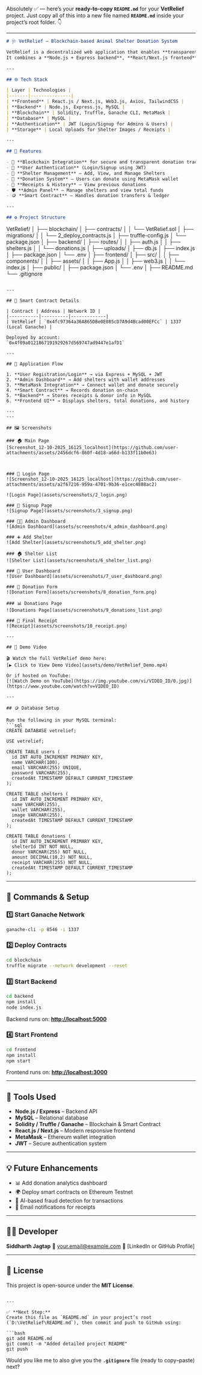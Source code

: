 Absolutely ✅ — here’s your **ready-to-copy `README.md`** for your **VetRelief** project.
Just copy all of this into a new file named **`README.md`** inside your project’s root folder. 👇

---

```markdown
# 🩺 VetRelief – Blockchain-based Animal Shelter Donation System

VetRelief is a decentralized web application that enables **transparent animal shelter donations** using **blockchain and Web3** technology.  
It combines a **Node.js + Express backend**, **React/Next.js frontend**, and **Ethereum smart contracts** deployed via **Truffle** and **Ganache**.

---

## 🌐 Tech Stack

| Layer | Technologies |
|-------|---------------|
| **Frontend** | React.js / Next.js, Web3.js, Axios, TailwindCSS |
| **Backend** | Node.js, Express.js, MySQL |
| **Blockchain** | Solidity, Truffle, Ganache CLI, MetaMask |
| **Database** | MySQL |
| **Authentication** | JWT (Login/Signup for Admins & Users) |
| **Storage** | Local Uploads for Shelter Images / Receipts |

---

## 🧱 Features

- 🧩 **Blockchain Integration** for secure and transparent donation tracking  
- 👤 **User Authentication** (Login/Signup using JWT)  
- 🐶 **Shelter Management** – Add, View, and Manage Shelters  
- 💸 **Donation System** – Users can donate using MetaMask wallet  
- 🧾 **Receipts & History** – View previous donations  
- 🛡️ **Admin Panel** – Manage shelters and view total funds  
- 🪙 **Smart Contract** – Handles donation transfers & ledger  

---

## ⚙️ Project Structure

```

VetRelief/
│
├── blockchain/
│   ├── contracts/
│   │   └── VetRelief.sol
│   ├── migrations/
│   │   └── 2_deploy_contracts.js
│   ├── truffle-config.js
│   └── package.json
│
├── backend/
│   ├── routes/
│   │   ├── auth.js
│   │   ├── shelters.js
│   │   └── donations.js
│   ├── uploads/
│   ├── db.js
│   ├── index.js
│   ├── package.json
│   └── .env
│
├── frontend/
│   ├── src/
│   │   ├── components/
│   │   ├── assets/
│   │   ├── App.js
│   │   ├── web3.js
│   │   └── index.js
│   ├── public/
│   ├── package.json
│   └── .env
│
├── README.md
└── .gitignore

````

---

## 🧠 Smart Contract Details

| Contract | Address | Network ID |
|-----------|----------|-------------|
| VetRelief | `0x4fc97364a36A865DBe0E085cD7A9d4Bcad00EFCc` | 1337 (Local Ganache) |

Deployed by account:  
`0x4f09a0121867191929267d569747ad9447e1afD1`

---

## 🧩 Application Flow

1. **User Registration/Login** → via Express + MySQL + JWT  
2. **Admin Dashboard** → Add shelters with wallet addresses  
3. **MetaMask Integration** → Connect wallet and donate securely  
4. **Smart Contract** → Records donation on-chain  
5. **Backend** → Stores receipts & donor info in MySQL  
6. **Frontend UI** → Displays shelters, total donations, and history  

---
---

## 🖼️ Screenshots

### 🏠 Main Page
[Screenshot_12-10-2025_16125_localhost](https://github.com/user-attachments/assets/2456dcf6-860f-4d18-a66d-b133f11b0e63)



### 🔐 Login Page
![Screenshot_12-10-2025_16125_localhost](https://github.com/user-attachments/assets/a2f67216-959a-4701-9b36-e1cec4888ac2)

![Login Page](assets/screenshots/2_login.png)

### 🧾 Signup Page
![Signup Page](assets/screenshots/3_signup.png)

### 🧑‍💼 Admin Dashboard
![Admin Dashboard](assets/screenshots/4_admin_dashboard.png)

### ➕ Add Shelter
![Add Shelter](assets/screenshots/5_add_shelter.png)

### 🏠 Shelter List
![Shelter List](assets/screenshots/6_shelter_list.png)

### 👥 User Dashboard
![User Dashboard](assets/screenshots/7_user_dashboard.png)

### 💸 Donation Form
![Donation Form](assets/screenshots/8_donation_form.png)

### 📊 Donations Page
![Donations Page](assets/screenshots/9_donations_list.png)

### 🧾 Final Receipt
![Receipt](assets/screenshots/10_receipt.png)

---

## 🎥 Demo Video

🎬 Watch the full VetRelief demo here:  
[▶️ Click to View Demo Video](assets/demo/VetRelief_Demo.mp4)

Or if hosted on YouTube:  
[![Watch Demo on YouTube](https://img.youtube.com/vi/VIDEO_ID/0.jpg)](https://www.youtube.com/watch?v=VIDEO_ID)

---

## 🪙 Database Setup

Run the following in your MySQL terminal:
```sql
CREATE DATABASE vetrelief;

USE vetrelief;

CREATE TABLE users (
  id INT AUTO_INCREMENT PRIMARY KEY,
  name VARCHAR(100),
  email VARCHAR(255) UNIQUE,
  password VARCHAR(255),
  createdAt TIMESTAMP DEFAULT CURRENT_TIMESTAMP
);

CREATE TABLE shelters (
  id INT AUTO_INCREMENT PRIMARY KEY,
  name VARCHAR(255),
  wallet VARCHAR(255),
  image VARCHAR(255),
  createdAt TIMESTAMP DEFAULT CURRENT_TIMESTAMP
);

CREATE TABLE donations (
  id INT AUTO_INCREMENT PRIMARY KEY,
  shelterId INT NOT NULL,
  donor VARCHAR(255) NOT NULL,
  amount DECIMAL(10,2) NOT NULL,
  receipt VARCHAR(255) NOT NULL,
  createdAt TIMESTAMP DEFAULT CURRENT_TIMESTAMP
);
````

---

## 🚀 Commands & Setup

### 1️⃣ Start Ganache Network

```bash
ganache-cli -p 8546 -i 1337
```

### 2️⃣ Deploy Contracts

```bash
cd blockchain
truffle migrate --network development --reset
```

### 3️⃣ Start Backend

```bash
cd backend
npm install
node index.js
```

Backend runs on: **[http://localhost:5000](http://localhost:5000)**

### 4️⃣ Start Frontend

```bash
cd frontend
npm install
npm start
```

Frontend runs on: **[http://localhost:3000](http://localhost:3000)**

---

## 🧰 Tools Used

* **Node.js / Express** – Backend API
* **MySQL** – Relational database
* **Solidity / Truffle / Ganache** – Blockchain & Smart Contract
* **React.js / Next.js** – Modern responsive frontend
* **MetaMask** – Ethereum wallet integration
* **JWT** – Secure authentication system

---

## 💡 Future Enhancements

* 📊 Add donation analytics dashboard
* 🌍 Deploy smart contracts on Ethereum Testnet
* 🤖 AI-based fraud detection for transactions
* 🧾 Email notifications for receipts

---

## 👨‍💻 Developer

**Siddharth Jagtap**
📧 [your.email@example.com](mailto:your.email@example.com)
💼 [LinkedIn or GitHub Profile]

---

## 📄 License

This project is open-source under the **MIT License**.

````

---

✅ **Next Step:**  
Create this file as `README.md` in your project’s root (`D:\VetRelief\README.md`), then commit and push to GitHub using:

```bash
git add README.md
git commit -m "Added detailed project README"
git push
````

Would you like me to also give you the **`.gitignore`** file (ready to copy–paste) next?
